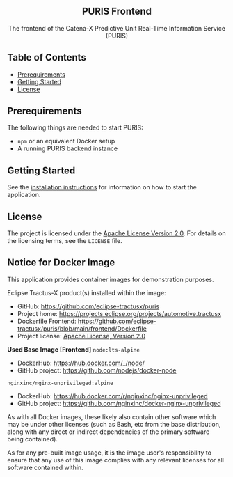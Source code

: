 <div align="center">
  <h2 align="center">PURIS Frontend</h2>
  The frontend of the Catena-X Predictive Unit Real-Time Information Service (PURIS)
</div>

## Table of Contents

- [Prerequirements](#prerequirements)
- [Getting Started](#getting-started)
- [License](#license)

## Prerequirements

The following things are needed to start PURIS:

- `npm` or an equivalent Docker setup
- A running PURIS backend instance

## Getting Started

See the [installation instructions](INSTALL.md) for information on how to start the application.

## License

The project is licensed under the [Apache License Version 2.0](https://www.apache.org/licenses/LICENSE-2.0).
For details on the licensing terms, see the `LICENSE` file.

## Notice for Docker Image

This application provides container images for demonstration purposes.

Eclipse Tractus-X product(s) installed within the image:

- GitHub: https://github.com/eclipse-tractusx/puris
- Project home: https://projects.eclipse.org/projects/automotive.tractusx
- Dockerfile Frontend: https://github.com/eclipse-tractusx/puris/blob/main/frontend/Dockerfile
- Project license: [Apache License, Version 2.0](https://github.com/eclipse-tractusx/puris/blob/main/frontend/LICENSE)

**Used Base Image [Frontend]**
`node:lts-alpine`

- DockerHub: https://hub.docker.com/_/node/
- GitHub project: https://github.com/nodejs/docker-node

`nginxinc/nginx-unprivileged:alpine`

- DockerHub: https://hub.docker.com/r/nginxinc/nginx-unprivileged
- GitHub project: https://github.com/nginxinc/docker-nginx-unprivileged

As with all Docker images, these likely also contain other software which may be under other licenses (such as Bash, etc
from the base distribution, along with any direct or indirect dependencies of the primary software being contained).

As for any pre-built image usage, it is the image user's responsibility to ensure that any use of this image complies
with any relevant licenses for all software contained within.
